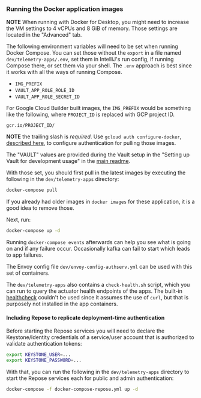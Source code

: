 ### Running the Docker application images

**NOTE** When running with Docker for Desktop, you might need to increase the VM
settings to 4 vCPUs and 8 GiB of memory. Those settings are located in the "Advanced" tab.

The following environment variables will need to be set when running Docker Compose.  You can set those without the `export` in a file named `dev/telemetry-apps/.env`, set them in IntelliJ's run config, if running Compose there, or set them via your shell.  The `.env` approach is best since it works with all the ways of running Compose.

- `IMG_PREFIX`
- `VAULT_APP_ROLE_ROLE_ID`
- `VAULT_APP_ROLE_SECRET_ID`

For Google Cloud Builder built images, the `IMG_PREFIX` would be something like the following,
where `PROJECT_ID` is replaced with GCP project ID.

    gcr.io/PROJECT_ID/

**NOTE** the trailing slash is *required*. Use `gcloud auth configure-docker`, [described here](https://cloud.google.com/container-registry/docs/pushing-and-pulling), to configure authentication for pulling those images.

The "VAULT" values are provided during the Vault setup in the "Setting up Vault for development usage" in the [main readme](https://github.com/racker/salus-telemetry-bundle/blob/master/README.md).

With those set, you should first pull in the latest images by executing the following in the `dev/telemetry-apps` directory:

```bash
docker-compose pull
```

If you already had older images in `docker images` for these application, it is a good idea to remove those.

Next, run:

```bash
docker-compose up -d
```

Running `docker-compose events` afterwards can help you see what is going on and if any failure occur.  Occasionally kafka can fail to start which leads to app failures.

The Envoy config file `dev/envoy-config-authserv.yml` can be used with this set of containers.

The `dev/telemetry-apps` also contains a `check-health.sh` script, which you can run to query the actuator health endpoints of the apps. The built-in [healthcheck](https://docs.docker.com/compose/compose-file/#healthcheck) couldn't be used since it assumes the use of `curl`, but that is purposely not installed
in the app containers.

#### Including Repose to replicate deployment-time authentication

Before starting the Repose services you will need to declare the Keystone/Identity credentials of a service/user account that is authorized to validate authentication tokens:

```bash
export KEYSTONE_USER=...
export KEYSTONE_PASSWORD=...
```

With that, you can run the following in the `dev/telemetry-apps` directory to start the Repose services each for public and admin authentication:

```bash
docker-compose -f docker-compose-repose.yml up -d
```